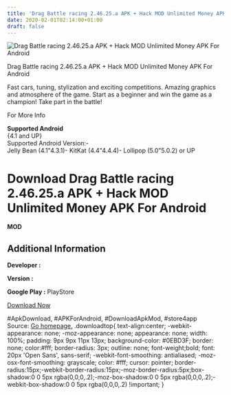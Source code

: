 ```yaml
---
title: 'Drag Battle racing 2.46.25.a APK + Hack MOD Unlimited Money APK For Android'
date: 2020-02-01T02:14:00+01:00
draft: false
---
```


![Drag Battle racing 2.46.25.a APK + Hack MOD Unlimited Money APK For Android](https://i2.wp.com/apkhome.net/wp-content/uploads/2017/07/Drag-Battle-racing-2.46.25.png "Drag Battle racing 2.46.25.a APK + Hack MOD Unlimited Money APK For Android")

  

Drag Battle racing 2.46.25.a APK + Hack MOD Unlimited Money APK For Android

Fast cars, tuning, stylization and exciting competitions. Amazing graphics and atmosphere of the game. Start as a beginner and win the game as a champion! Take part in the battle!

For More Info

**Supported Android**  
{4.1 and UP}  
Supported Android Version:-  
Jelly Bean (4.1"4.3.1)- KitKat (4.4"4.4.4)- Lollipop (5.0"5.0.2) or UP

Download Drag Battle racing 2.46.25.a APK + Hack MOD Unlimited Money APK For Android
====================================================================================

**MOD**

Additional Information
----------------------

**Developer :**

**Version :**

**Google Play :** PlayStore

  

[Download Now](https://store4app.co/post/drag-battle-racing-2-46-25-a-apk-hack-mod-unlimited-money-apk-for-android_1573670746)

  
#ApkDownload, #APKForAndroid, #DownloadApkMod, #store4app  
Source: [Go homepage.](https://store4app.co/post/drag-battle-racing-2-46-25-a-apk-hack-mod-unlimited-money-apk-for-android_1573670746) .downloadtop{ text-align:center; -webkit-appearance: none; -moz-appearance: none; appearance: none; width: 100%; padding: 9px 9px 11px 13px; background-color: #0EBD3F; border: none; color:#fff; border-radius: 3px; outline: none; font-weight;bold; font: 20px 'Open Sans', sans-serif; -webkit-font-smoothing: antialiased; -moz-osx-font-smoothing: grayscale; color: #fff; cursor: pointer; border-radius:15px;-webkit-border-radius:15px;-moz-border-radius:5px;box-shadow:0 0 5px rgba(0,0,0,.2);-moz-box-shadow:0 0 5px rgba(0,0,0,.2);-webkit-box-shadow:0 0 5px rgba(0,0,0,.2) !important; }